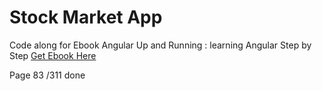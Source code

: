 # Stock Market App

Code along for Ebook Angular Up and Running : learning Angular Step by Step
[Get Ebook Here](https://drive.google.com/file/d/1kJKLhnf2rbC1_l9XiIHdaG4wjeXs6ks5/view)

Page 83 /311 done
